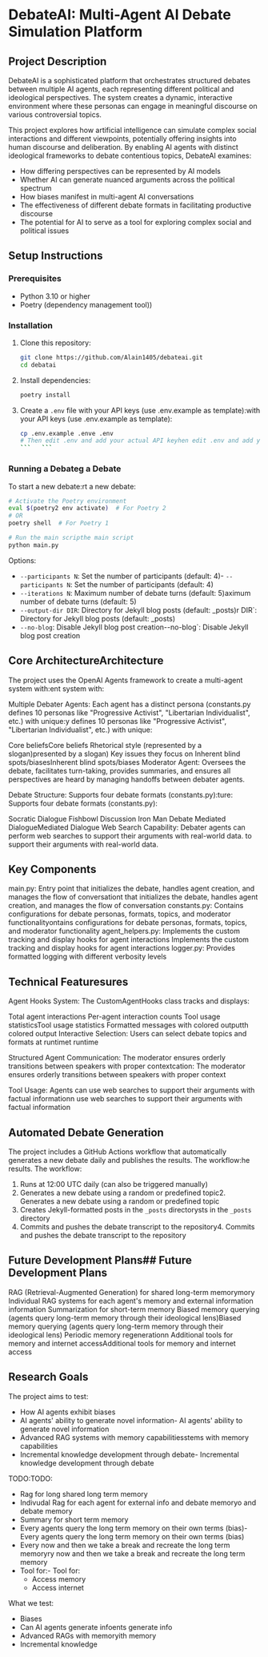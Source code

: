 # DebateAI: Multi-Agent AI Debate Simulation Platform

## Project Description

DebateAI is a sophisticated platform that orchestrates structured debates between multiple AI agents, each representing different political and ideological perspectives. The system creates a dynamic, interactive environment where these personas can engage in meaningful discourse on various controversial topics.

This project explores how artificial intelligence can simulate complex social interactions and different viewpoints, potentially offering insights into human discourse and deliberation. By enabling AI agents with distinct ideological frameworks to debate contentious topics, DebateAI examines:

- How differing perspectives can be represented by AI models
- Whether AI can generate nuanced arguments across the political spectrum
- How biases manifest in multi-agent AI conversations
- The effectiveness of different debate formats in facilitating productive discourse
- The potential for AI to serve as a tool for exploring complex social and political issues

## Setup Instructions

### Prerequisites
- Python 3.10 or higher
- Poetry (dependency management tool))

### Installation

1. Clone this repository:
   ```bash
   git clone https://github.com/Alain1405/debateai.git
   cd debatai
   ```

2. Install dependencies:
   ```bash
   poetry install
   ```

3. Create a `.env` file with your API keys (use .env.example as template):with your API keys (use .env.example as template):
   ```bash
   cp .env.example .enve .env
   # Then edit .env and add your actual API keyhen edit .env and add your actual API key
   ```   ```

### Running a Debateg a Debate

To start a new debate:rt a new debate:

```bash
# Activate the Poetry environment
eval $(poetry2 env activate)  # For Poetry 2
# OR
poetry shell  # For Poetry 1

# Run the main scripthe main script
python main.py
```

Options:
- `--participants N`: Set the number of participants (default: 4)- `--participants N`: Set the number of participants (default: 4)
- `--iterations N`: Maximum number of debate turns (default: 5)aximum number of debate turns (default: 5)
- `--output-dir DIR`: Directory for Jekyll blog posts (default: _posts)r DIR`: Directory for Jekyll blog posts (default: _posts)
- `--no-blog`: Disable Jekyll blog post creation--no-blog`: Disable Jekyll blog post creation

## Core ArchitectureArchitecture
The project uses the OpenAI Agents framework to create a multi-agent system with:ent system with:

Multiple Debater Agents: Each agent has a distinct persona (constants.py defines 10 personas like "Progressive Activist", "Libertarian Individualist", etc.) with unique:y defines 10 personas like "Progressive Activist", "Libertarian Individualist", etc.) with unique:

Core beliefsCore beliefs
Rhetorical style (represented by a slogan)presented by a slogan)
Key issues they focus on
Inherent blind spots/biasesInherent blind spots/biases
Moderator Agent: Oversees the debate, facilitates turn-taking, provides summaries, and ensures all perspectives are heard by managing handoffs between debater agents.

Debate Structure: Supports four debate formats (constants.py):ture: Supports four debate formats (constants.py):

Socratic Dialogue
Fishbowl Discussion
Iron Man Debate
Mediated DialogueMediated Dialogue
Web Search Capability: Debater agents can perform web searches to support their arguments with real-world data. to support their arguments with real-world data.

## Key Components
main.py: Entry point that initializes the debate, handles agent creation, and manages the flow of conversationt that initializes the debate, handles agent creation, and manages the flow of conversation
constants.py: Contains configurations for debate personas, formats, topics, and moderator functionalityontains configurations for debate personas, formats, topics, and moderator functionality
agent_helpers.py: Implements the custom tracking and display hooks for agent interactions Implements the custom tracking and display hooks for agent interactions
logger.py: Provides formatted logging with different verbosity levels

## Technical Featuresures
Agent Hooks System: The CustomAgentHooks class tracks and displays:

Total agent interactions
Per-agent interaction counts
Tool usage statisticsTool usage statistics
Formatted messages with colored outputth colored output
Interactive Selection: Users can select debate topics and formats at runtimet runtime

Structured Agent Communication: The moderator ensures orderly transitions between speakers with proper contextcation: The moderator ensures orderly transitions between speakers with proper context

Tool Usage: Agents can use web searches to support their arguments with factual informationn use web searches to support their arguments with factual information

## Automated Debate Generation

The project includes a GitHub Actions workflow that automatically generates a new debate daily and publishes the results. The workflow:he results. The workflow:

1. Runs at 12:00 UTC daily (can also be triggered manually)
2. Generates a new debate using a random or predefined topic2. Generates a new debate using a random or predefined topic
3. Creates Jekyll-formatted posts in the `_posts` directorysts in the `_posts` directory
4. Commits and pushes the debate transcript to the repository4. Commits and pushes the debate transcript to the repository

## Future Development Plans## Future Development Plans

RAG (Retrieval-Augmented Generation) for shared long-term memorymory
Individual RAG systems for each agent's memory and external information information
Summarization for short-term memory
Biased memory querying (agents query long-term memory through their ideological lens)Biased memory querying (agents query long-term memory through their ideological lens)
Periodic memory regenerationn
Additional tools for memory and internet accessAdditional tools for memory and internet access

## Research Goals

The project aims to test:

- How AI agents exhibit biases
- AI agents' ability to generate novel information- AI agents' ability to generate novel information
- Advanced RAG systems with memory capabilitiesstems with memory capabilities
- Incremental knowledge development through debate- Incremental knowledge development through debate

TODO:TODO:

- Rag for long shared long term memory
- Indivudal Rag for each agent for external info and debate memoryo and debate memory
- Summary for short term memory
- Every agents query the long term memory on their own terms (bias)- Every agents query the long term memory on their own terms (bias)
- Every now and then we take a break and recreate the long term memoryry now and then we take a break and recreate the long term memory
- Tool for:- Tool for:
  - Access memory
  - Access internet

What we test:
- Biases
- Can AI agents generate infoents generate info
- Advanced RAGs with memoryith memory
- Incremental knowledge